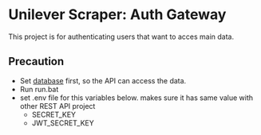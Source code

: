 # Unilever Scraper: Auth Gateway
This project is for authenticating users that want to acces main data.

## Precaution
- Set [database](https://github.com/willyyeremi/unilever-scrapper-database) first, so the API can access the data.
- Run run.bat
- set .env file for this variables below. makes sure it has same value with other REST API project
  - SECRET_KEY
  - JWT_SECRET_KEY
